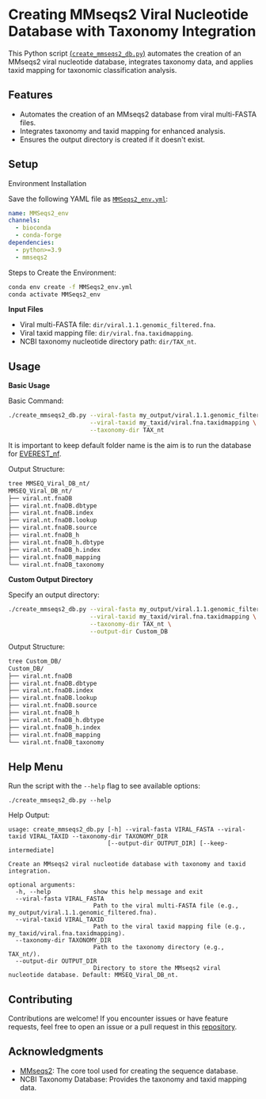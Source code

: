 # Creating MMseqs2 Viral Nucleotide Database with Taxonomy Integration

This Python script [(`create_mmseqs2_db.py`)](https://github.com/agudeloromero/Download_fasta_NCBI/blob/main/create_viral_mmseqs2_nt_db/create_mmseqs2_db.py) automates the creation of an MMseqs2 viral nucleotide database, integrates taxonomy data, and applies taxid mapping for taxonomic classification analysis.

## Features

* Automates the creation of an MMseqs2 database from viral multi-FASTA files.
* Integrates taxonomy and taxid mapping for enhanced analysis.
* Ensures the output directory is created if it doesn't exist.

## Setup

Environment Installation

Save the following YAML file as [`MMSeqs2_env.yml`](https://github.com/agudeloromero/Download_fasta_NCBI/blob/main/create_viral_mmseqs2_nt_db/MMSeqs2_env.yml):
```yaml
name: MMSeqs2_env
channels:
  - bioconda
  - conda-forge
dependencies:
  - python>=3.9
  - mmseqs2
```

Steps to Create the Environment:
```bash
conda env create -f MMSeqs2_env.yml
conda activate MMSeqs2_env
```

**Input Files**

* Viral multi-FASTA file: `dir/viral.1.1.genomic_filtered.fna`.
* Viral taxid mapping file: `dir/viral.fna.taxidmapping`.
* NCBI taxonomy nucleotide directory path: `dir/TAX_nt`.


## Usage

**Basic Usage**

Basic Command:
```bash
./create_mmseqs2_db.py --viral-fasta my_output/viral.1.1.genomic_filtered.fna \
                       --viral-taxid my_taxid/viral.fna.taxidmapping \
                       --taxonomy-dir TAX_nt
```
It is important to keep default folder name is the aim is to run the database for [EVEREST_nf](https://github.com/agudeloromero/everest_nf).

Output Structure:
```bash
tree MMSEQ_Viral_DB_nt/
MMSEQ_Viral_DB_nt/
├── viral.nt.fnaDB
├── viral.nt.fnaDB.dbtype
├── viral.nt.fnaDB.index
├── viral.nt.fnaDB.lookup
├── viral.nt.fnaDB.source
├── viral.nt.fnaDB_h
├── viral.nt.fnaDB_h.dbtype
├── viral.nt.fnaDB_h.index
├── viral.nt.fnaDB_mapping
└── viral.nt.fnaDB_taxonomy
```

**Custom Output Directory**

Specify an output directory:
```bash
./create_mmseqs2_db.py --viral-fasta my_output/viral.1.1.genomic_filtered.fna \
                       --viral-taxid my_taxid/viral.fna.taxidmapping \
                       --taxonomy-dir TAX_nt \
                       --output-dir Custom_DB
```

Output Structure:
```bash
tree Custom_DB/
Custom_DB/
├── viral.nt.fnaDB
├── viral.nt.fnaDB.dbtype
├── viral.nt.fnaDB.index
├── viral.nt.fnaDB.lookup
├── viral.nt.fnaDB.source
├── viral.nt.fnaDB_h
├── viral.nt.fnaDB_h.dbtype
├── viral.nt.fnaDB_h.index
├── viral.nt.fnaDB_mapping
└── viral.nt.fnaDB_taxonomy
```


## Help Menu

Run the script with the `--help` flag to see available options:
```
./create_mmseqs2_db.py --help
```

Help Output:
```plaintext
usage: create_mmseqs2_db.py [-h] --viral-fasta VIRAL_FASTA --viral-taxid VIRAL_TAXID --taxonomy-dir TAXONOMY_DIR
                            [--output-dir OUTPUT_DIR] [--keep-intermediate]

Create an MMseqs2 viral nucleotide database with taxonomy and taxid integration.

optional arguments:
  -h, --help            show this help message and exit
  --viral-fasta VIRAL_FASTA
                        Path to the viral multi-FASTA file (e.g., my_output/viral.1.1.genomic_filtered.fna).
  --viral-taxid VIRAL_TAXID
                        Path to the viral taxid mapping file (e.g., my_taxid/viral.fna.taxidmapping).
  --taxonomy-dir TAXONOMY_DIR
                        Path to the taxonomy directory (e.g., TAX_nt/).
  --output-dir OUTPUT_DIR
                        Directory to store the MMseqs2 viral nucleotide database. Default: MMSEQ_Viral_DB_nt.
```

## Contributing

Contributions are welcome! If you encounter issues or have feature requests, feel free to open an issue or a pull request in this [repository](https://github.com/agudeloromero/Download_fasta_NCBI/issues).

## Acknowledgments

* [MMseqs2](https://github.com/soedinglab/MMseqs2): The core tool used for creating the sequence database.
* NCBI Taxonomy Database: Provides the taxonomy and taxid mapping data.
